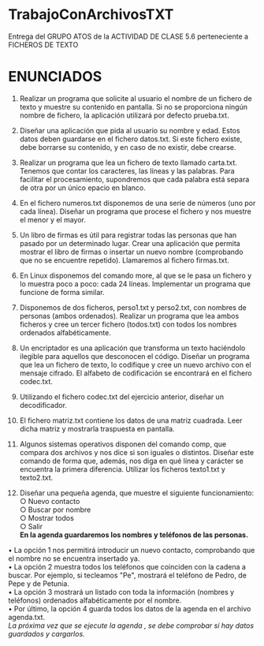 # TrabajoConArchivosTXT
Entrega del GRUPO ATOS de la ACTIVIDAD DE CLASE 5.6 perteneciente a FICHEROS DE TEXTO



# ENUNCIADOS

1. Realizar un programa que solicite al usuario el nombre de un fichero de texto y muestre su contenido en pantalla. Si no se proporciona ningún nombre de fichero, la aplicación utilizará por defecto prueba.txt.

2. Diseñar una aplicación que pida al usuario su nombre y edad. Estos datos deben guardarse en el fichero datos.txt. Si este fichero existe, debe borrarse su contenido, y en caso de no existir, debe crearse.

3. Realizar un programa que lea un fichero de texto llamado carta.txt. Tenemos que contar los caracteres, las líneas y las palabras. Para facilitar el procesamiento, supondremos que cada palabra está separa de otra por un único epacio en blanco.

4. En el fichero numeros.txt disponemos de una serie de números (uno por cada línea). Diseñar un programa que procese el fichero y nos muestre el menor y el mayor.

5. Un libro de firmas es útil para registrar todas las personas que han pasado por un determinado lugar. Crear una aplicación que permita mostrar el libro de firmas o insertar un nuevo nombre (comprobando que no se encuentre repetido). Llamaremos al fichero firmas.txt.

6. En Linux disponemos del comando more, al que se le pasa un fichero y lo muestra poco a poco: cada 24 líneas. Implementar un programa que funcione de forma similar.

7. Disponemos de dos ficheros, perso1.txt y perso2.txt, con nombres de personas (ambos ordenados). Realizar un programa que lea ambos ficheros y cree un tercer fichero (todos.txt) con todos los nombres ordenados alfabéticamente.

8. Un encriptador es una aplicación que transforma un texto haciéndolo ilegible para aquellos que desconocen el código. Diseñar un programa que lea un fichero de texto, lo codifique y cree un nuevo archivo con el mensaje cifrado. El alfabeto de codificación se encontrará en el fichero codec.txt.
9. Utilizando el fichero codec.txt del ejercicio anterior, diseñar un decodificador.

10. El fichero matriz.txt contiene los datos de una matriz cuadrada. Leer dicha matriz y mostrarla traspuesta en pantalla.

11. Algunos sistemas operativos disponen del comando comp, que compara dos archivos y nos dice si son iguales o distintos. Diseñar este comando de forma que, además, nos diga en qué línea y carácter se encuentra la primera diferencia. Utilizar los ficheros texto1.txt y texto2.txt.

12. Diseñar una pequeña agenda, que muestre el siguiente funcionamiento:<br>
○ Nuevo contacto<br>
○ Buscar por nombre<br>
○ Mostrar todos<br>
○ Salir<br>
<b>En la agenda guardaremos los nombres y teléfonos de las personas.</b><br>

• La opción 1 nos permitirá introducir un nuevo contacto, comprobando que el nombre no se encuentra insertado ya.<br>
• La opción 2 muestra todos los teléfonos que coinciden con la cadena a buscar. Por ejemplo, si tecleamos "Pe", mostrará el teléfono de Pedro, de Pepe y de Petunia.<br>
• La opción 3 mostrará un listado con toda la información (nombres y teléfonos) ordenados alfabéticamente por el nombre.<br>
• Por último, la opción 4 guarda todos los datos de la agenda en el archivo agenda.txt.<br>
_La próxima vez que se ejecute la agenda , se debe comprobar si hay datos guardados y cargarlos._
